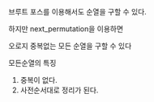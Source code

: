 브루트 포스를 이용해서도 순열을 구할 수 있다.

하지만 next_permutation을 이용하면

오로지 중복없는 모든 순열을 구할 수 있다

모든순열의 특징

1. 중복이 없다.
2. 사전순서대로 정리가 된다.
